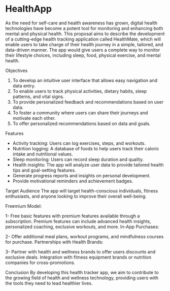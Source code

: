 # HealthApp

As the need for self-care and health awareness has grown, digital health technologies have become a potent tool for monitoring and enhancing both mental and physical health. This proposal aims to describe the development of a cutting-edge health tracking application called HealthMate, which will enable users to take charge of their health journey in a simple, tailored, and data-driven manner. The app would give users a complete way to monitor their lifestyle choices, including sleep, food, physical exercise, and mental health.

Objectives
1. To develop an intuitive user interface that allows easy navigation and data entry.
2. To enable users to track physical activities, dietary habits, sleep patterns, and vital signs.
3. To provide personalized feedback and recommendations based on user data.
4. To foster a community where users can share their journeys and motivate each other.
5. To offer personalized recommendations based on data and goals.

Features
- Activity tracking: Users can log exercises, steps, and workouts.
- Nutrition logging: A database of foods to help users track their caloric intake and nutritional values.
- Sleep monitoring: Users can record sleep duration and quality.
- Health insights: The app will analyze user data to provide tailored health tips and goal-setting features.
- Generate progress reports and insights on personal development.
- Provide motivational reminders and achievement badges.

Target Audience
The app will target health-conscious individuals, fitness enthusiasts, and anyone looking to improve their overall well-being.

Freemium Model:

1- Free basic features with premium features available through a subscription.
Premium features can include advanced health insights, personalized coaching, exclusive workouts, and more.
In-App Purchases:

2- Offer additional meal plans, workout programs, and mindfulness courses for purchase.
Partnerships with Health Brands:

3- Partner with health and wellness brands to offer users discounts and exclusive deals.
Integration with fitness equipment brands or nutrition companies for cross-promotions.

Conclusion
By developing this health tracker app, we aim to contribute to the growing field of health and wellness technology, providing users with the tools they need to lead healthier lives.


